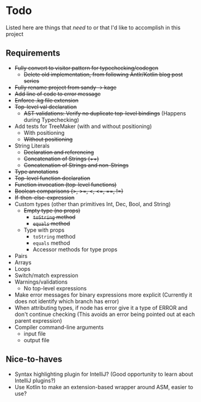 # Todo
Listed here are things that _need_ to or that I'd like to accomplish in this project

## Requirements
- ~~Fully convert to visitor pattern for typechecking/codegen~~
  - ~~Delete old implementation, from following Antlr/Kotlin blog post series~~
- ~~Fully rename project from sandy -> kage~~
- ~~Add line of code to error message~~
- ~~Enforce .kg file extension~~
- ~~Top-level val declaration~~
  - ~~AST validations: Verify no duplicate top-level bindings~~ (Happens during Typechecking)
- Add tests for TreeMaker (with and without positioning)
  - With positioning
  - ~~Without positioning~~
- String Literals
  - ~~Declaration and referencing~~
  - ~~Concatenation of Strings (++)~~
  - ~~Concatenation of Strings and non-Strings~~
- ~~Type annotations~~
- ~~Top-level function declaration~~
- ~~Function invocation (top-level functions)~~
- ~~Boolean comparisons (>, >=, <, <=, ==, !=)~~
- ~~If-then-else-expression~~
- Custom types (other than primitives Int, Dec, Bool, and String)
  - ~~Empty type (no props)~~
    - ~~`toString` method~~
    - ~~`equals` method~~
  - Type with props
    - `toString` method
    - `equals` method
    - Accessor methods for type props
- Pairs
- Arrays
- Loops
- Switch/match expression
- Warnings/validations
  - No top-level expressions
- Make error messages for binary expressions more explicit
    (Currently it does not identify which branch has error)
- When attributing types, if node has error give it a type of ERROR and don't continue checking
    (This avoids an error being pointed out at each parent expression)
- Compiler command-line arguments
  - input file
  - output file


## Nice-to-haves
- Syntax highlighting plugin for IntelliJ? (Good opportunity to learn about IntelliJ plugins?)
- Use Kotlin to make an extension-based wrapper around ASM, easier to use?
